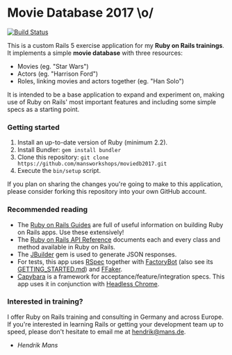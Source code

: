 # Movie Database 2017 \o/

[![Build Status](https://travis-ci.org/mansworkshops/moviedb2017.svg?branch=master)](https://travis-ci.org/mansworkshops/moviedb2017)

This is a custom Rails 5 exercise application for my **Ruby on Rails trainings**. It implements a simple **movie database** with three resources:

- Movies (eg. "Star Wars")
- Actors (eg. "Harrison Ford")
- Roles, linking movies and actors together (eg. "Han Solo")

It is intended to be a base application to expand and experiment on, making use of Ruby on Rails' most important features and including some simple specs as a starting point.


### Getting started

1. Install an up-to-date version of Ruby (minimum 2.2).
2. Install Bundler: `gem install bundler`
3. Clone this repository: `git clone https://github.com/mansworkshops/moviedb2017.git`
4. Execute the `bin/setup` script.

If you plan on sharing the changes you're going to make to this application, please consider forking this repository into your own GitHub account.


### Recommended reading

- The [Ruby on Rails Guides](http://guides.rubyonrails.org/) are full of useful information on building Ruby on Rails apps. Use these extensively!
- The [Ruby on Rails API Reference](http://api.rubyonrails.org/) documents each and every class and method available in Ruby on Rails.
- The [JBuilder] gem is used to generate JSON responses.
- For tests, this app uses [RSpec] together with [FactoryBot] (also see its [GETTING_STARTED.md](https://github.com/thoughtbot/factory_girl/blob/master/GETTING_STARTED.md)) and [FFaker].
- [Capybara] is a framework for acceptance/feature/integration specs. This app uses it in conjunction with [Headless Chrome].


### Interested in training?

I offer Ruby on Rails training and consulting in Germany and across Europe. If you're interested in learning Rails or getting your development team up to speed, please don't hesitate to email me at hendrik@mans.de.

- _Hendrik Mans_



[JBuilder]: https://github.com/rails/jbuilder
[Capybara]: https://github.com/teamcapybara/capybara
[Headless Chrome]: https://robots.thoughtbot.com/headless-feature-specs-with-chrome
[RSpec]: http://rspec.info/
[FactoryBot]: https://github.com/thoughtbot/factory_girl
[FFaker]: https://github.com/ffaker/ffaker
